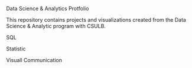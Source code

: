 Data Science & Analytics Protfolio


This repository contains projects and visualizations created from the Data Science & Analytic program with CSULB.


SQL

Statistic

Visuall Communication
